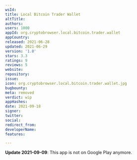 ```yaml
---
wsId: 
title: Local Bitcoin Trader Wallet
altTitle: 
authors: 
users: 1000
appId: org.cryptobrowser.local.bitcoin.trader.wallet
appCountry: 
released: 2021-06-28
updated: 2021-06-29
version: '1.0'
stars: 3.3
ratings: 9
reviews: 5
website: 
repository: 
issue: 
icon: org.cryptobrowser.local.bitcoin.trader.wallet.jpg
bugbounty: 
meta: removed
verdict: wip
appHashes: 
date: 2021-09-18
signer: 
twitter: 
social: 
redirect_from: 
developerName: 
features: 

---
```


**Update 2021-09-09**: This app is not on Google Play anymore.
